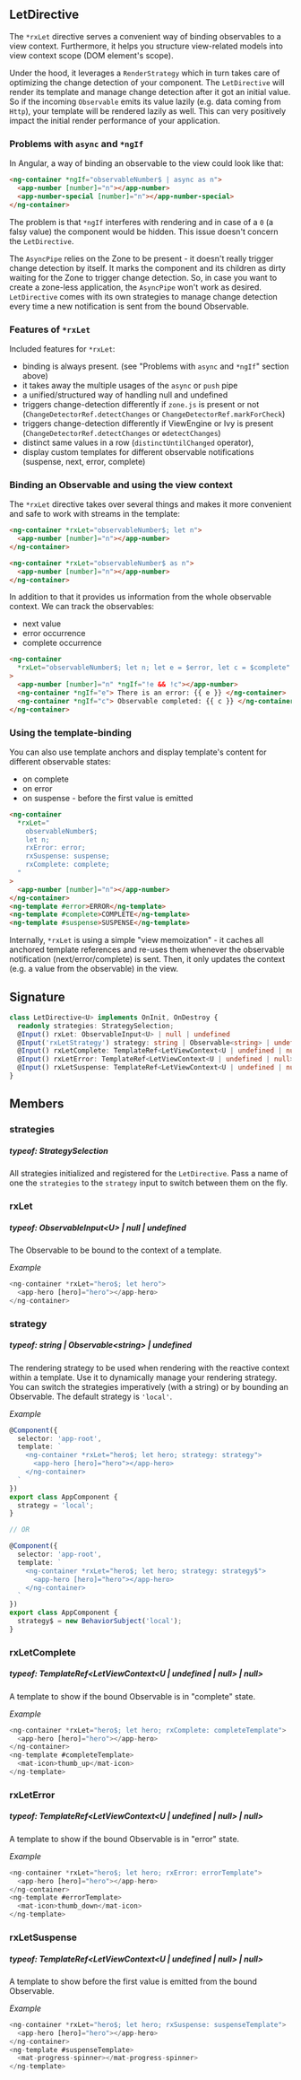 ## LetDirective

The `*rxLet` directive serves a convenient way of binding observables to a view context. Furthermore, it helps
you structure view-related models into view context scope (DOM element's scope).

Under the hood, it leverages a `RenderStrategy` which in turn takes care of optimizing the change detection
of your component. The `LetDirective` will render its template and manage change detection after it got an initial value.
So if the incoming `Observable` emits its value lazily (e.g. data coming from `Http`), your template will be
rendered lazily as well. This can very positively impact the initial render performance of your application.

### Problems with `async` and `*ngIf`

In Angular, a way of binding an observable to the view could look like that:

```html
<ng-container *ngIf="observableNumber$ | async as n">
  <app-number [number]="n"></app-number>
  <app-number-special [number]="n"></app-number-special>
</ng-container>
```

The problem is that `*ngIf` interferes with rendering and in case of a `0` (a falsy value) the component
would be hidden. This issue doesn't concern the `LetDirective`.

The `AsyncPipe` relies on the Zone to be present - it doesn't really trigger change detection by itself.
It marks the component and its children as dirty waiting for the Zone to trigger change detection. So, in case
you want to create a zone-less application, the `AsyncPipe` won't work as desired. `LetDirective` comes
with its own strategies to manage change detection every time a new notification is sent from
the bound Observable.

### Features of `*rxLet`

Included features for `*rxLet`:

- binding is always present. (see "Problems with `async` and `*ngIf`" section above)
- it takes away the multiple usages of the `async` or `push` pipe
- a unified/structured way of handling null and undefined
- triggers change-detection differently if `zone.js` is present or not (`ChangeDetectorRef.detectChanges` or
  `ChangeDetectorRef.markForCheck`)
- triggers change-detection differently if ViewEngine or Ivy is present (`ChangeDetectorRef.detectChanges` or
  `ɵdetectChanges`)
- distinct same values in a row (`distinctUntilChanged` operator),
- display custom templates for different observable notifications (suspense, next, error, complete)

### Binding an Observable and using the view context

The `*rxLet` directive takes over several things and makes it more convenient and safe to work with streams in the
template:

```html
<ng-container *rxLet="observableNumber$; let n">
  <app-number [number]="n"></app-number>
</ng-container>

<ng-container *rxLet="observableNumber$ as n">
  <app-number [number]="n"></app-number>
</ng-container>
```

In addition to that it provides us information from the whole observable context.
We can track the observables:

- next value
- error occurrence
- complete occurrence

```html
<ng-container
  *rxLet="observableNumber$; let n; let e = $error, let c = $complete"
>
  <app-number [number]="n" *ngIf="!e && !c"></app-number>
  <ng-container *ngIf="e"> There is an error: {{ e }} </ng-container>
  <ng-container *ngIf="c"> Observable completed: {{ c }} </ng-container>
</ng-container>
```

### Using the template-binding

You can also use template anchors and display template's content for different observable states:

- on complete
- on error
- on suspense - before the first value is emitted

```html
<ng-container
  *rxLet="
    observableNumber$;
    let n;
    rxError: error;
    rxSuspense: suspense;
    rxComplete: complete;
  "
>
  <app-number [number]="n"></app-number>
</ng-container>
<ng-template #error>ERROR</ng-template>
<ng-template #complete>COMPLETE</ng-template>
<ng-template #suspense>SUSPENSE</ng-template>
```

Internally, `*rxLet` is using a simple "view memoization" - it caches all anchored template references and re-uses
them whenever the observable notification (next/error/complete) is sent. Then, it only updates the context
(e.g. a value from the observable) in the view.

## Signature

```TypeScript
class LetDirective<U> implements OnInit, OnDestroy {
  readonly strategies: StrategySelection;
  @Input() rxLet: ObservableInput<U> | null | undefined
  @Input('rxLetStrategy') strategy: string | Observable<string> | undefined
  @Input() rxLetComplete: TemplateRef<LetViewContext<U | undefined | null> | null>
  @Input() rxLetError: TemplateRef<LetViewContext<U | undefined | null> | null>
  @Input() rxLetSuspense: TemplateRef<LetViewContext<U | undefined | null> | null>
}
```

## Members

### strategies

##### typeof: StrategySelection

All strategies initialized and registered for the `LetDirective`. Pass a name of one the
`strategies` to the `strategy` input to switch between them on the fly.

### rxLet

##### typeof: ObservableInput&#60;U&#62; | null | undefined

The Observable to be bound to the context of a template.

_Example_

```TypeScript
<ng-container *rxLet="hero$; let hero">
  <app-hero [hero]="hero"></app-hero>
</ng-container>
```

### strategy

##### typeof: string | Observable&#60;string&#62; | undefined

The rendering strategy to be used when rendering with the reactive context within a template.
Use it to dynamically manage your rendering strategy. You can switch the strategies
imperatively (with a string) or by bounding an Observable.
The default strategy is `'local'`.

_Example_

```TypeScript
@Component({
  selector: 'app-root',
  template: `
    <ng-container *rxLet="hero$; let hero; strategy: strategy">
      <app-hero [hero]="hero"></app-hero>
    </ng-container>
  `
})
export class AppComponent {
  strategy = 'local';
}

// OR

@Component({
  selector: 'app-root',
  template: `
    <ng-container *rxLet="hero$; let hero; strategy: strategy$">
      <app-hero [hero]="hero"></app-hero>
    </ng-container>
  `
})
export class AppComponent {
  strategy$ = new BehaviorSubject('local');
}
```

### rxLetComplete

##### typeof: TemplateRef&#60;LetViewContext&#60;U | undefined | null&#62; | null&#62;

A template to show if the bound Observable is in "complete" state.

_Example_

```TypeScript
<ng-container *rxLet="hero$; let hero; rxComplete: completeTemplate">
  <app-hero [hero]="hero"></app-hero>
</ng-container>
<ng-template #completeTemplate>
  <mat-icon>thumb_up</mat-icon>
</ng-template>
```

### rxLetError

##### typeof: TemplateRef&#60;LetViewContext&#60;U | undefined | null&#62; | null&#62;

A template to show if the bound Observable is in "error" state.

_Example_

```TypeScript
<ng-container *rxLet="hero$; let hero; rxError: errorTemplate">
  <app-hero [hero]="hero"></app-hero>
</ng-container>
<ng-template #errorTemplate>
  <mat-icon>thumb_down</mat-icon>
</ng-template>
```

### rxLetSuspense

##### typeof: TemplateRef&#60;LetViewContext&#60;U | undefined | null&#62; | null&#62;

A template to show before the first value is emitted from the bound Observable.

_Example_

```TypeScript
<ng-container *rxLet="hero$; let hero; rxSuspense: suspenseTemplate">
  <app-hero [hero]="hero"></app-hero>
</ng-container>
<ng-template #suspenseTemplate>
  <mat-progress-spinner></mat-progress-spinner>
</ng-template>
```

